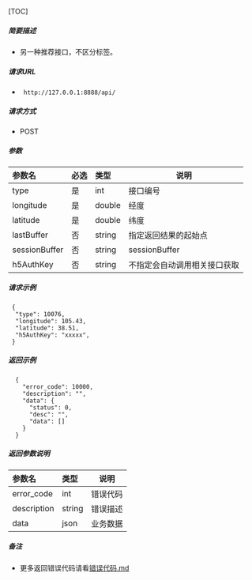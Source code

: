 

[TOC]
    
##### 简要描述

- 另一种推荐接口，不区分标签。

##### 请求URL
- ` http://127.0.0.1:8888/api/`
  
##### 请求方式
- POST 

##### 参数

|参数名|必选|类型|说明|
|:----    |:---|:----- |-----   |
|type |是  |int | 接口编号    |
|longitude |是  |double | 经度|
|latitude |是  |double | 纬度|
|lastBuffer |否  |string | 指定返回结果的起始点|
|sessionBuffer |否  |string | sessionBuffer|
|h5AuthKey |否  |string | 不指定会自动调用相关接口获取|

##### 请求示例

```
 {
  "type": 10076,
  "longitude": 105.43,
  "latitude": 38.51,
  "h5AuthKey": "xxxxx",
 } 
```

##### 返回示例 

``` 
  {
    "error_code": 10000,
    "description": "",
    "data": {
      "status": 0,
      "desc": "",
      "data": []
    }
  }
```

##### 返回参数说明 

|参数名|类型|说明|
|:-----  |:-----|-----                           |
|error_code |int   |错误代码  |
|description|string|错误描述|
|data|json|业务数据|

##### 备注 

- 更多返回错误代码请看[错误代码.md](../错误代码.md)









